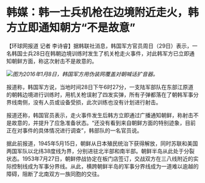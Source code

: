 # 韩媒：韩一士兵机枪在边境附近走火，韩方立即通知朝方“不是故意”

【环球网报道 记者
李诗睿】据韩联社消息，韩国军方官员周日（29日）表示，一名韩国士兵28日在韩朝边境训练时发生了机关枪走火事件，对此韩军方已立即通知朝鲜方面，称这次射击不是故意的。

![](https://inews.gtimg.com/newsapp_bt/0/15632112649/1000)_图为2016年1月8日，韩国军方用伪装网覆盖对朝喊话扩音器。_

报道称，韩国军方说，当地时间28日下午6时27分，一支陆军部队在东部江原道的朝韩边境进行训练时，用机关枪误射了四发实弹，所有子弹都落在了朝韩军事分界线南侧，没有人员或设备受损，此次训练也没有计划进行射击。

报道还称，韩国官员表示，走火事件发生后韩方立即通过广播通知朝鲜，称射击不是故意的，并提升了应急准备状态。“还没有看到来自朝鲜方面的特别迹象，目前正在对事件的具体情况进行调查”，韩部队的一名官员说。

据此前报道，1945年5月15日，朝鲜从日本殖民统治下获得解放，同时苏联和美国两国军队以北纬38度线为界，分别进驻北半部和南半部。朝鲜半岛从此处于分裂状态。1953年7月27日，朝鲜停战协定在板门店签订，交战双方在三八线附近的实际控制线成为军事分界线。从此，横跨朝鲜半岛的军事分界线成为一道难以逾越的障碍，阻断了北南双方一族同胞的交往。

